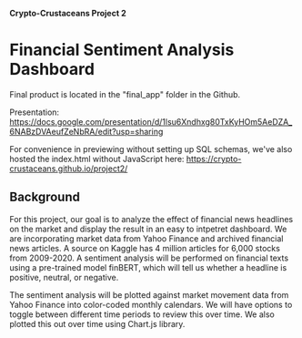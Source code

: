 **Crypto-Crustaceans Project 2**
# Financial Sentiment Analysis Dashboard

Final product is located in the "final_app" folder in the Github.

Presentation: https://docs.google.com/presentation/d/1lsu6Xndhxg80TxKyHOm5AeDZA_6NABzDVAeufZeNbRA/edit?usp=sharing

For convenience in previewing without setting up SQL schemas, we've also hosted the index.html without JavaScript here:
https://crypto-crustaceans.github.io/project2/


## Background

For this project, our goal is to analyze the effect of financial news headlines on the market and display the result in an easy to intpetret dashboard. We are incorporating market data from Yahoo Finance and archived financial news articles. A source on Kaggle has 4 million articles for 6,000 stocks from 2009-2020. A sentiment analysis will be performed on financial texts using a pre-trained model finBERT, which will tell us whether a headline is positive, neutral, or negative.

The sentiment analysis will be plotted against market movement data from Yahoo Finance into color-coded monthly calendars. We will have options to toggle between different time periods to review this over time. We also plotted this out over time using Chart.js library.
